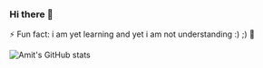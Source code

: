 ### Hi there 👋
⚡ Fun fact: i am yet learning and yet i am not understanding :) ;) 🤔
<!--
**Amit3200/amit3200** is a ✨ _special_ ✨ repository because its `README.md` (this file) appears on your GitHub profile.

Here are some ideas to get you started:

- 🔭 I’m currently working on ...
- 🌱 I’m currently learning ...
- 👯 I’m looking to collaborate on ...
- 🤔 I’m looking for help with ...
- 💬 Ask me about ...
- 📫 How to reach me: ...
- 😄 Pronouns: ...
- ⚡ Fun fact: ...
-->

![Amit's GitHub stats](https://github-readme-stats.vercel.app/api?username=amit3200&show_icons=true&theme=radical)
